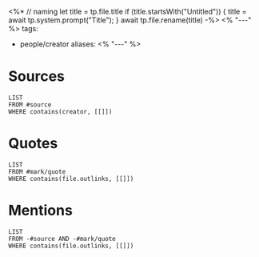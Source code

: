 <%*
// naming
let title = tp.file.title
if (title.startsWith("Untitled")) {
title = await tp.system.prompt("Title");
}
await tp.file.rename(title)
-%>
<% "---" %>
tags:
  - people/creator
aliases:
<% "---" %>

# Sources
```dataview
LIST
FROM #source
WHERE contains(creator, [[]])
```
# Quotes
```dataview
LIST
FROM #mark/quote
WHERE contains(file.outlinks, [[]])
```
# Mentions
```dataview
LIST
FROM -#source AND -#mark/quote
WHERE contains(file.outlinks, [[]])
```